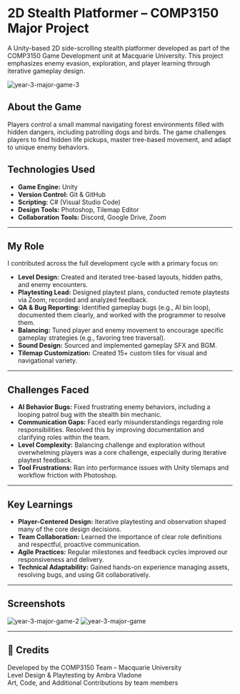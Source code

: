 # 2D Stealth Platformer – COMP3150 Major Project

A Unity-based 2D side-scrolling stealth platformer developed as part of the COMP3150 Game Development unit at Macquarie University. This project emphasizes enemy evasion, exploration, and player learning through iterative gameplay design.

![year-3-major-game-3](https://github.com/user-attachments/assets/a720d5ea-0ff4-4216-8e23-03c0d27deafd)

## About the Game

Players control a small mammal navigating forest environments filled with hidden dangers, including patrolling dogs and birds. The game challenges players to find hidden life pickups, master tree-based movement, and adapt to unique enemy behaviors.

## Technologies Used

- **Game Engine:** Unity
- **Version Control:** Git & GitHub
- **Scripting:** C# (Visual Studio Code)
- **Design Tools:** Photoshop, Tilemap Editor
- **Collaboration Tools:** Discord, Google Drive, Zoom

---

## My Role

I contributed across the full development cycle with a primary focus on:

- **Level Design:** Created and iterated tree-based layouts, hidden paths, and enemy encounters.
- **Playtesting Lead:** Designed playtest plans, conducted remote playtests via Zoom, recorded and analyzed feedback.
- **QA & Bug Reporting:** Identified gameplay bugs (e.g., AI bin loop), documented them clearly, and worked with the programmer to resolve them.
- **Balancing:** Tuned player and enemy movement to encourage specific gameplay strategies (e.g., favoring tree traversal).
- **Sound Design:** Sourced and implemented gameplay SFX and BGM.
- **Tilemap Customization:** Created 15+ custom tiles for visual and navigational variety.

---

## Challenges Faced

- **AI Behavior Bugs:** Fixed frustrating enemy behaviors, including a looping patrol bug with the stealth bin mechanic.
- **Communication Gaps:** Faced early misunderstandings regarding role responsibilities. Resolved this by improving documentation and clarifying roles within the team.
- **Level Complexity:** Balancing challenge and exploration without overwhelming players was a core challenge, especially during iterative playtest feedback.
- **Tool Frustrations:** Ran into performance issues with Unity tilemaps and workflow friction with Photoshop.

---

## Key Learnings

- **Player-Centered Design:** Iterative playtesting and observation shaped many of the core design decisions.
- **Team Collaboration:** Learned the importance of clear role definitions and respectful, proactive communication.
- **Agile Practices:** Regular milestones and feedback cycles improved our responsiveness and delivery.
- **Technical Adaptability:** Gained hands-on experience managing assets, resolving bugs, and using Git collaboratively.

---

## Screenshots

![year-3-major-game-2](https://github.com/user-attachments/assets/2293421e-e782-4294-a7a3-6df4b3343350)
![year-3-major-game](https://github.com/user-attachments/assets/a4f3c9fb-4f8d-4307-818c-af2125e6a49f)

---

## 🔗 Credits

Developed by the COMP3150 Team – Macquarie University  
Level Design & Playtesting by Ambra Vladone  
Art, Code, and Additional Contributions by team members  

